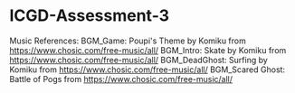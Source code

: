 # ICGD-Assessment-3
Music References:
BGM_Game: Poupi's Theme by Komiku from https://www.chosic.com/free-music/all/
BGM_Intro: Skate by Komiku from https://www.chosic.com/free-music/all/
BGM_DeadGhost: Surfing by Komiku from https://www.chosic.com/free-music/all/
BGM_Scared Ghost: Battle of Pogs from https://www.chosic.com/free-music/all/